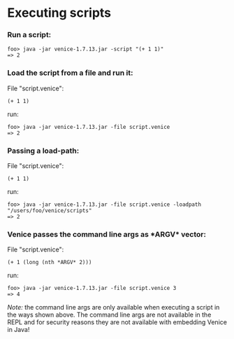 # Executing scripts

### Run a script:

```text
foo> java -jar venice-1.7.13.jar -script "(+ 1 1)"
=> 2
```

### Load the script from a file and run it:

File "script.venice":
```text
(+ 1 1)
```

run:
```text
foo> java -jar venice-1.7.13.jar -file script.venice
=> 2
```

### Passing a load-path:

File "script.venice":
```text
(+ 1 1)
```

run:
```text
foo> java -jar venice-1.7.13.jar -file script.venice -loadpath "/users/foo/venice/scripts"
=> 2
```

### Venice passes the command line args as \*ARGV\* vector:

File "script.venice":
```text
(+ 1 (long (nth *ARGV* 2)))
```

run:
```text
foo> java -jar venice-1.7.13.jar -file script.venice 3
=> 4
```

*Note:* the command line args are only available when executing a script 
in the ways shown above. The command line args are not available in the REPL
and for security reasons they are not available with embedding Venice in Java! 

